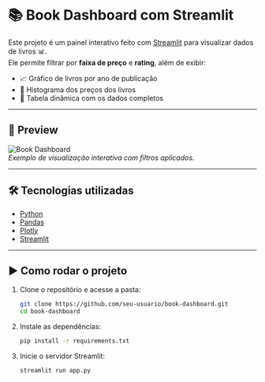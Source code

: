 # 📚 Book Dashboard com Streamlit

Este projeto é um painel interativo feito com [Streamlit](https://streamlit.io) para visualizar dados de livros 📊.  
Ele permite filtrar por **faixa de preço** e **rating**, além de exibir:

- 📈 Gráfico de livros por ano de publicação  
- 💸 Histograma dos preços dos livros  
- 🧾 Tabela dinâmica com os dados completos  

---

## 👀 Preview

![Book Dashboard](./caminho/para/sua/imagem.png)  
*Exemplo de visualização interativa com filtros aplicados.*

---

## 🛠 Tecnologias utilizadas

- [Python](https://www.python.org/)
- [Pandas](https://pandas.pydata.org/)
- [Plotly](https://plotly.com/python/)
- [Streamlit](https://streamlit.io/)

---

## ▶️ Como rodar o projeto

1. Clone o repositório e acesse a pasta:

   ```bash
   git clone https://github.com/seu-usuario/book-dashboard.git
   cd book-dashboard
   ```

2. Instale as dependências:

   ```bash
   pip install -r requirements.txt
   ```

3. Inicie o servidor Streamlit:

   ```bash
   streamlit run app.py
   ```
